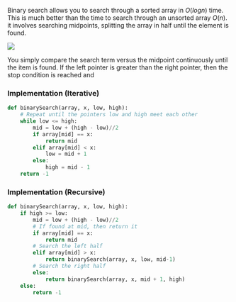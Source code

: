 

Binary search allows you to search through a sorted array in $O(log n)$ time. This is much better than the time to search through an unsorted array $O(n)$. it involves searching midpoints, splitting the array in half until the element is found.

![](Pasted%20image%2020220413230533.png)

You simply compare the search term versus the midpoint continuously until the item is found. If the left pointer is greater than the right pointer, then the stop condition is reached and 


### Implementation (Iterative)

```python
def binarySearch(array, x, low, high):
    # Repeat until the pointers low and high meet each other
    while low <= high:
        mid = low + (high - low)//2
        if array[mid] == x:
            return mid
        elif array[mid] < x:
            low = mid + 1
        else:
            high = mid - 1
    return -1

```

### Implementation (Recursive)

```python
def binarySearch(array, x, low, high):
    if high >= low:
        mid = low + (high - low)//2
        # If found at mid, then return it
        if array[mid] == x:
            return mid
        # Search the left half
        elif array[mid] > x:
            return binarySearch(array, x, low, mid-1)
        # Search the right half
        else:
            return binarySearch(array, x, mid + 1, high)
    else:
        return -1
```